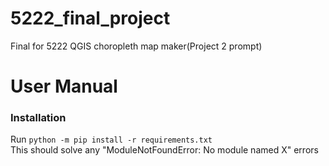 # 5222_final_project
Final for 5222 QGIS choropleth map maker(Project 2 prompt)

# User Manual
### Installation  
Run ```python -m pip install -r requirements.txt```  
This should solve any "ModuleNotFoundError: No module named X" errors  
